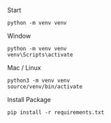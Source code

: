 Start

```
python -m venv venv
```

Window

```
python -m venv venv
venv\Scripts\activate
```

Mac / Linux

```
python3 -m venv venv
source/venv/bin/activate
```

Install Package

```
pip install -r requirements.txt
```
